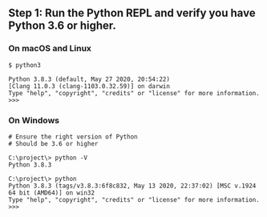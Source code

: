 Step 1: Run the Python REPL and verify you have Python 3.6 or higher.
---------------------------------------------------------------------

### On macOS and Linux

    $ python3

    Python 3.8.3 (default, May 27 2020, 20:54:22)
    [Clang 11.0.3 (clang-1103.0.32.59)] on darwin
    Type "help", "copyright", "credits" or "license" for more information.
    >>>

### On Windows

    # Ensure the right version of Python
    # Should be 3.6 or higher

    C:\project\> python -V
    Python 3.8.3

    C:\project\> python
    Python 3.8.3 (tags/v3.8.3:6f8c832, May 13 2020, 22:37:02) [MSC v.1924 64 bit (AMD64)] on win32
    Type "help", "copyright", "credits" or "license" for more information.
    >>>
